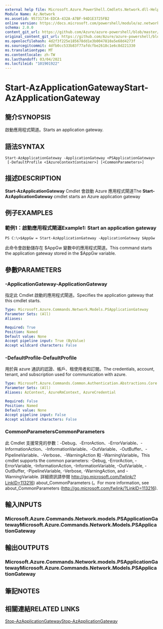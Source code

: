 ```yaml
---
external help file: Microsoft.Azure.PowerShell.Cmdlets.Network.dll-Help.xml
Module Name: Az.Network
ms.assetid: 95731734-EDCA-432A-A7BF-94D1E3725FB2
online version: https://docs.microsoft.com/powershell/module/az.network/start-azapplicationgateway
schema: 2.0.0
content_git_url: https://github.com/Azure/azure-powershell/blob/master/src/Network/Network/help/Start-AzApplicationGateway.md
original_content_git_url: https://github.com/Azure/azure-powershell/blob/master/src/Network/Network/help/Start-AzApplicationGateway.md
ms.openlocfilehash: 4d2f3f225e185678dd1e3b0047810a5e68d4273f
ms.sourcegitcommit: 4dfb0cc533b83f77afdcfbe2618c1e6c8d221330
ms.translationtype: MT
ms.contentlocale: zh-TW
ms.lasthandoff: 03/04/2021
ms.locfileid: "101901922"
---
```

# <span data-ttu-id="8a4a4-101">Start-AzApplicationGateway</span><span class="sxs-lookup"><span data-stu-id="8a4a4-101">Start-AzApplicationGateway</span></span>

## <span data-ttu-id="8a4a4-102">簡介</span><span class="sxs-lookup"><span data-stu-id="8a4a4-102">SYNOPSIS</span></span>
<span data-ttu-id="8a4a4-103">啟動應用程式閘道。</span><span class="sxs-lookup"><span data-stu-id="8a4a4-103">Starts an application gateway.</span></span>

## <span data-ttu-id="8a4a4-104">語法</span><span class="sxs-lookup"><span data-stu-id="8a4a4-104">SYNTAX</span></span>

```
Start-AzApplicationGateway -ApplicationGateway <PSApplicationGateway>
 [-DefaultProfile <IAzureContextContainer>] [<CommonParameters>]
```

## <span data-ttu-id="8a4a4-105">描述</span><span class="sxs-lookup"><span data-stu-id="8a4a4-105">DESCRIPTION</span></span>
<span data-ttu-id="8a4a4-106">**Start-AzApplicationGateway** Cmdlet 會啟動 Azure 應用程式閘道</span><span class="sxs-lookup"><span data-stu-id="8a4a4-106">The **Start-AzApplicationGateway** cmdlet starts an Azure application gateway</span></span>

## <span data-ttu-id="8a4a4-107">例子</span><span class="sxs-lookup"><span data-stu-id="8a4a4-107">EXAMPLES</span></span>

### <span data-ttu-id="8a4a4-108">範例1：啟動應用程式閘道</span><span class="sxs-lookup"><span data-stu-id="8a4a4-108">Example1: Start an application gateway</span></span>
```
PS C:\>$AppGw = Start-AzApplicationGateway -ApplicationGateway $AppGw
```

<span data-ttu-id="8a4a4-109">此命令會啟動儲存在 $AppGw 變數中的應用程式閘道。</span><span class="sxs-lookup"><span data-stu-id="8a4a4-109">This command starts the application gateway stored in the $AppGw variable.</span></span>

## <span data-ttu-id="8a4a4-110">參數</span><span class="sxs-lookup"><span data-stu-id="8a4a4-110">PARAMETERS</span></span>

### <span data-ttu-id="8a4a4-111">-ApplicationGateway</span><span class="sxs-lookup"><span data-stu-id="8a4a4-111">-ApplicationGateway</span></span>
<span data-ttu-id="8a4a4-112">指定此 Cmdlet 啟動的應用程式閘道。</span><span class="sxs-lookup"><span data-stu-id="8a4a4-112">Specifies the application gateway that this cmdlet starts.</span></span>

```yaml
Type: Microsoft.Azure.Commands.Network.Models.PSApplicationGateway
Parameter Sets: (All)
Aliases:

Required: True
Position: Named
Default value: None
Accept pipeline input: True (ByValue)
Accept wildcard characters: False
```

### <span data-ttu-id="8a4a4-113">-DefaultProfile</span><span class="sxs-lookup"><span data-stu-id="8a4a4-113">-DefaultProfile</span></span>
<span data-ttu-id="8a4a4-114">用於與 azure 通訊的認證、帳戶、租使用者和訂閱。</span><span class="sxs-lookup"><span data-stu-id="8a4a4-114">The credentials, account, tenant, and subscription used for communication with azure.</span></span>

```yaml
Type: Microsoft.Azure.Commands.Common.Authentication.Abstractions.Core.IAzureContextContainer
Parameter Sets: (All)
Aliases: AzContext, AzureRmContext, AzureCredential

Required: False
Position: Named
Default value: None
Accept pipeline input: False
Accept wildcard characters: False
```

### <span data-ttu-id="8a4a4-115">CommonParameters</span><span class="sxs-lookup"><span data-stu-id="8a4a4-115">CommonParameters</span></span>
<span data-ttu-id="8a4a4-116">此 Cmdlet 支援常見的參數：-Debug、-ErrorAction、-ErrorVariable、-InformationAction、-InformationVariable、-OutVariable、-OutBuffer、-PipelineVariable、-Verbose、-WarningAction 和 -WarningVariable。</span><span class="sxs-lookup"><span data-stu-id="8a4a4-116">This cmdlet supports the common parameters: -Debug, -ErrorAction, -ErrorVariable, -InformationAction, -InformationVariable, -OutVariable, -OutBuffer, -PipelineVariable, -Verbose, -WarningAction, and -WarningVariable.</span></span> <span data-ttu-id="8a4a4-117">詳細資訊請參閱 http://go.microsoft.com/fwlink/?LinkID=113216) about_CommonParameters (。</span><span class="sxs-lookup"><span data-stu-id="8a4a4-117">For more information, see about_CommonParameters (http://go.microsoft.com/fwlink/?LinkID=113216).</span></span>

## <span data-ttu-id="8a4a4-118">輸入</span><span class="sxs-lookup"><span data-stu-id="8a4a4-118">INPUTS</span></span>

### <span data-ttu-id="8a4a4-119">Microsoft.Azure.Commands.Network.models.PSApplicationGateway</span><span class="sxs-lookup"><span data-stu-id="8a4a4-119">Microsoft.Azure.Commands.Network.Models.PSApplicationGateway</span></span>

## <span data-ttu-id="8a4a4-120">輸出</span><span class="sxs-lookup"><span data-stu-id="8a4a4-120">OUTPUTS</span></span>

### <span data-ttu-id="8a4a4-121">Microsoft.Azure.Commands.Network.models.PSApplicationGateway</span><span class="sxs-lookup"><span data-stu-id="8a4a4-121">Microsoft.Azure.Commands.Network.Models.PSApplicationGateway</span></span>

## <span data-ttu-id="8a4a4-122">筆記</span><span class="sxs-lookup"><span data-stu-id="8a4a4-122">NOTES</span></span>

## <span data-ttu-id="8a4a4-123">相關連結</span><span class="sxs-lookup"><span data-stu-id="8a4a4-123">RELATED LINKS</span></span>

[<span data-ttu-id="8a4a4-124">Stop-AzApplicationGateway</span><span class="sxs-lookup"><span data-stu-id="8a4a4-124">Stop-AzApplicationGateway</span></span>](./Stop-AzApplicationGateway.md)


